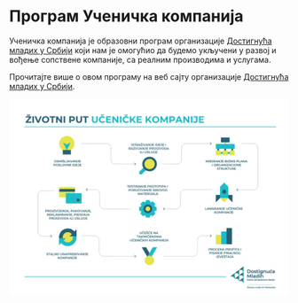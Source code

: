 # Програм Ученичка компанија

Ученичка компанија је образовни програм организације
[Достигнућа младих у Србији](https://www.ja-serbia.org/) који нам је омогућио
да будемо укључени у развој и вођење сопствене компаније, са реалним
производима и услугама.

Прочитајте више о овом програму на веб сајту организације
[Достигнућа младих у Србији](https://www.ja-serbia.org/preduzetnicko-obrazovanje/programi-za-srednje-skole/).

![Животни пут ученичке компаније](./images/zivotni_put_uk.jpg)
